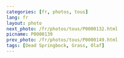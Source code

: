 ```yaml
---
categories: [fr, photos, tous]
lang: fr
layout: photo
next_photo: /fr/photos/tous/P0000132.html
picname: P0000139
prev_photo: /fr/photos/tous/P0000149.html
tags: [Dead Springbock, Grass, Olaf]
---
```

